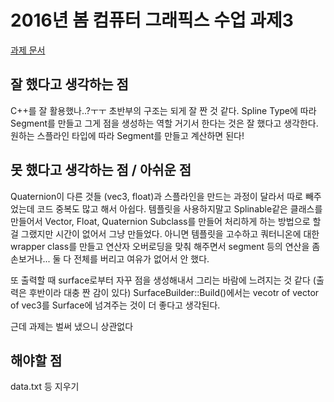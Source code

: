 # 2016년 봄 컴퓨터 그래픽스 수업 과제3

[과제 문서](http://mrl.snu.ac.kr/courses/CourseGraphics/2016spring_lecture/ComputerGraphics_PA_SweptSurface.pdf)

## 잘 했다고 생각하는 점
C++를 잘 활용했나..?ㅜㅜ 초반부의 구조는 되게 잘 짠 것 같다. Spline Type에 따라 Segment를 만들고 그게 점을 생성하는 역할 거기서 한다는 것은 잘 했다고 생각한다. 원하는 스플라인 타입에 따라 Segment를 만들고 계산하면 된다!

## 못 했다고 생각하는 점 / 아쉬운 점
Quaternion이 다른 것들 (vec3, float)과 스플라인을 만드는 과정이 달라서 따로 빼주었는데 코드 중복도 많고 해서 아쉽다. 템플릿을 사용하지말고 Splinable같은 클래스를 만들어서 Vector, Float, Quaternion Subclass를 만들어 처리하게 하는 방법으로 할 걸 그랬지만 시간이 없어서 그냥 만들었다. 아니면 템플릿을 고수하고 쿼터니온에 대한 wrapper class를 만들고 연산자 오버로딩을 맞춰 해주면서 segment 등의 연산을 좀 손보거나... 둘 다 전체를 버리고 여유가 없어서 안 했다.

또 출력할 때 surface로부터 자꾸 점을 생성해내서 그리는 바람에 느려지는 것 같다 (출력은 후반이라 대충 짠 감이 있다) SurfaceBuilder::Build()에서는 vecotr of vector of vec3를 Surface에 넘겨주는 것이 더 좋다고 생각된다.

근데 과제는 벌써 냈으니 상관없다

## 해야할 점
data.txt 등 지우기
